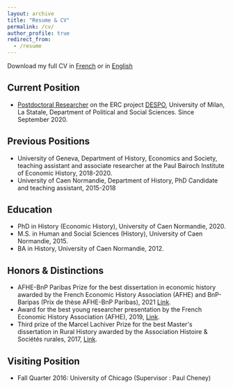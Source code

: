 ```yaml
---
layout: archive
title: "Resume & CV"
permalink: /cv/
author_profile: true
redirect_from:
  - /resume
---
```


Download my full CV in [French](https://www.dropbox.com/scl/fi/lhyrr5o02wyo3bixg8135/cv_maneuvrier_hervieu_2025_french.pdf?rlkey=8fqjdr5mnm5gj3719943905f3&st=y0yi6cy2&dl=0) or in [English](https://www.dropbox.com/scl/fi/gika9etyef40bqfqja45h/cv_2025_maneuvrier_hervieu_english.pdf?rlkey=ciey7ib26ujrycbpdkzdum95r&st=kgtdhltu&dl=0)

## Current Position
* [Postdoctoral Researcher](https://www.unimi.it/it/ugov/person/paul-maneuvrier) on the ERC project [DESPO](https://sites.google.com/site/amjeannet/erc-stg-despo), University of Milan, La Statale, Department of Political and Social Sciences. Since September 2020.

## Previous Positions
* University of Geneva, Department of History, Economics and Society, teaching assistant and associate researcher at the Paul Bairoch Institute of Economic History, 2018-2020.
* University of Caen Normandie, Department of History, PhD Candidate and teaching assistant, 2015-2018

## Education
* PhD in History (Economic History), University of Caen Normandie, 2020.
* M.S. in Human and Social Sciences (History), University of Caen Normandie, 2015.
* BA in History, University of Caen Normandie, 2012.

## Honors & Distinctions
* AFHE-BnP Paribas Prize for the best dissertation in economic history awarded by the French Economic History Association (AFHE) and BnP-Baripas (Prix de thèse AFHE-BnP Paribas), 2021 [Link](https://afhe.hypotheses.org/14866#more-14866).  
* Award for the best young researcher presentation by the French Economic History Association (AFHE), 2019, [Link](https://afhe.hypotheses.org/12495).
* Third prize of the Marcel Lachiver Prize for the best Master's dissertation in Rural History awarded by the Association Histoire & Sociétés rurales, 2017, [Link](http://www.unicaen.fr/actualites/prix-et-distinctions/prix-marcel-lachiver-3-jeunes-historiens-de-l-unicaen-recompenses-817075.kjsp).

## Visiting Position
* Fall Quarter 2016: University of Chicago (Supervisor : Paul Cheney)




